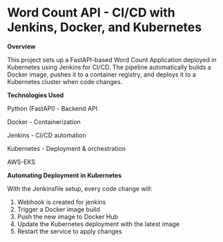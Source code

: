 # Word Count API - CI/CD with Jenkins, Docker, and Kubernetes



**Overview**

This project sets up a FastAPI-based Word Count Application deployed in Kubernetes using Jenkins for CI/CD. The pipeline automatically builds a Docker image, pushes it to a container registry, and deploys it to a Kubernetes cluster when code changes.

**Technologies Used**

Python (FastAPI) - Backend API

Docker - Containerization

Jenkins - CI/CD automation

Kubernetes - Deployment & orchestration

AWS-EKS

**Automating Deployment in Kubernetes**

With the Jenkinsfile setup, every code change will:
 1. Webhook is created for jenkins 
 2. Trigger a Docker image build
 3. Push the new image to Docker Hub
 4. Update the Kubernetes deployment with the latest image
 5. Restart the service to apply changes
